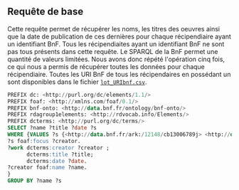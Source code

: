 ## Requête de base
Cette requête permet de récupérer les noms, les titres des oeuvres ainsi que la date de publication de ces dernières pour chaque récipendiaire ayant un identifiant BnF. 
Tous les récipendiaites ayant un identifiant BnF ne sont pas tous présents dans cette requête. Le SPARQL de la BnF permet une quantité de valeurs limitées. Nous avons donc répété l'opération cinq fois, ce qui nous a permis de récupérer toutes les données pour chaque récipendiaire. Toutes les URI BnF de tous les récipendaires en possédant un sont disponibles dans le fichier [`lot_URIbnf.csv`](sparql/lot_URIbnf.csv). 
```SQL
PREFIX dc: <http://purl.org/dc/elements/1.1/>
PREFIX foaf: <http://xmlns.com/foaf/0.1/>
PREFIX bnf-onto: <http://data.bnf.fr/ontology/bnf-onto/>
PREFIX rdagroup1elements: <http://rdvocab.info/Elements/>
PREFIX dcterms: <http://purl.org/dc/terms/>
SELECT ?name ?title ?date ?s
WHERE {VALUES ?s {<http://data.bnf.fr/ark:/12148/cb13006789j> <http://data.bnf.fr/ark:/12148/cb12459909x> <http://data.bnf.fr/ark:/12148/cb12943930z> <http://data.bnf.fr/ark:/12148/cb10593907h> <http://data.bnf.fr/ark:/12148/cb16205590q> <http://data.bnf.fr/ark:/12148/cb13163220w> <http://data.bnf.fr/ark:/12148/cb122811886> <http://data.bnf.fr/ark:/12148/cb15241827h> <http://data.bnf.fr/ark:/12148/cb17774991c> <http://data.bnf.fr/ark:/12148/cb11926319z> <https://data.bnf.fr/ark:/12148/cb11065267k> <https://data.bnf.fr/ark:/12148/cb130786656> <https://data.bnf.fr/ark:/12148/cb12250901n> <https://data.bnf.fr/ark:/12148/cb12287936m> <https://data.bnf.fr/ark:/12148/cb13008872k> <https://data.bnf.fr/ark:/12148/cb13962361w> <https://data.bnf.fr/ark:/12148/cb135129714> <https://data.bnf.fr/ark:/12148/cb121468483> <https://data.bnf.fr/ark:/12148/cb149696815> <https://data.bnf.fr/ark:/12148/cb11499224k> <https://data.bnf.fr/ark:/12148/cb12459373c> <https://data.bnf.fr/ark:/12148/cb11909525r> <https://data.bnf.fr/ark:/12148/cb137418393> <https://data.bnf.fr/ark:/12148/cb10720941v> <https://data.bnf.fr/ark:/12148/cb15290882f> <https://data.bnf.fr/ark:/12148/cb110474018> <https://data.bnf.fr/ark:/12148/cb12529045v> <https://data.bnf.fr/ark:/12148/cb10726918s> <https://data.bnf.fr/ark:/12148/cb13211614q> <https://data.bnf.fr/ark:/12148/cb13164460x> <https://data.bnf.fr/ark:/12148/cb16549649v> <https://data.bnf.fr/ark:/12148/cb104026120> <https://data.bnf.fr/ark:/12148/cb110212266> <https://data.bnf.fr/ark:/12148/cb13007268f> <https://data.bnf.fr/ark:/12148/cb12567508c> <https://data.bnf.fr/ark:/12148/cb12738449n> <https://data.bnf.fr/ark:/12148/cb12337301f> <https://data.bnf.fr/ark:/12148/cb12429519h> <https://data.bnf.fr/ark:/12148/cb10074289q> <https://data.bnf.fr/ark:/12148/cb134242811> <https://data.bnf.fr/ark:/12148/cb10528554p> <https://data.bnf.fr/ark:/12148/cb10217045c> <https://data.bnf.fr/ark:/12148/cb11910531q> <https://data.bnf.fr/ark:/12148/cb127569598> <https://data.bnf.fr/ark:/12148/cb124881229>}
?s foaf:focus ?creator. 
?work dcterms:creator ?creator ; 
      dcterms:title ?title;
      dcterms:date ?date.
?creator foaf:name ?name.
}
GROUP BY ?name ?s
```